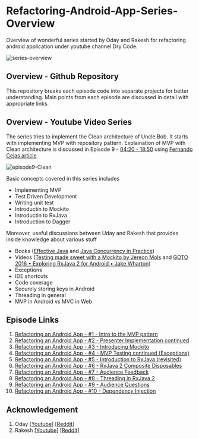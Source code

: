 # Refactoring-Android-App-Series-Overview
Overview of wonderful series started by Oday and Rakesh for refactoring android application under youtube channel Dry Code.

![series-overview](https://github.com/shanraisshan/Refactoring-Android-App-Series-Overview/blob/master/!shanraisshan/Main.PNG)

Overview - Github Repository
----
This repository breaks each episode code into separate projects for better understanding. Main points from each episode are discussed in detail with appropriate links.

Overview - Youtube Video Series
----
The series tries to implement the Clean architecture of Uncle Bob. It starts with implementing MVP with repository pattern. Explaination of MVP with Clean architecture is discussed in Episode 9 - [04:20 - 18:50](https://youtu.be/1ZOiT09UDfE?t=260) using [Fernando Cejas article](https://fernandocejas.com/2015/07/18/architecting-android-the-evolution/)

![episode9-Clean](https://github.com/shanraisshan/Refactoring-Android-App-Series-Overview/blob/master/Episode9/!shanraisshan/E9-Clean.png)

Basic concepts covered in this series includes
- Implementing MVP
- Test Driven Development
- Writing unit test
- Introductin to Mockito
- Introductin to RxJava
- Introduction to Dagger

Moreover, useful discussions between Uday and Rakesh that provides inside knowledge about various stuff
- Books ([Effective Java](https://www.amazon.com/Effective-Java-2nd-Joshua-Bloch/dp/0321356683) and [Java Concurrency in Practice](https://www.amazon.com/Java-Concurrency-Practice-Brian-Goetz/dp/0321349601))
- Videos ([Testing made sweet with a Mockito by Jereon Mols](https://youtu.be/DJDBl0vURD4) and [GOTO 2016 • Exploring RxJava 2 for Android • Jake Wharton](https://youtu.be/htIXKI5gOQU))
- Exceptions
- IDE shortcuts
- Code coverage
- Securely storing keys in Android
- Threading in general
- MVP in Android vs MVC in Web


Episode Links
----
1. [Refactoring an Android App - #1 - Intro to the MVP pattern](https://youtu.be/ZWYOy8E4jWo)
2. [Refactoring an Android App - #2 - Presenter Implementation continued](https://youtu.be/z11JjDSuFbI)
3. [Refactoring an Android App - #3 - Introducing Mockito](https://youtu.be/zUa58xoylEI)
4. [Refactoring an Android App - #4 - MVP Testing continued (Exceptions)](https://youtu.be/t_rlR8ZKvYA)
5. [Refactoring an Android App - #5 - Introduction to RxJava (revisited)](https://youtu.be/g1bxHkkdp90)
6. [Refactoring an Android App - #6 - RxJava 2 Composite Disposables](https://youtu.be/-gcMO7CRmWA)
7. [Refactoring an Android App - #7 - Audience Feedback](https://youtu.be/DrQgTeKmyYI)
8. [Refactoring an Android App - #8 - Threading in RxJava 2](https://youtu.be/JwBGnN06Kso)
9. [Refactoring an Android App - #9 - Audience Questions](https://youtu.be/1ZOiT09UDfE)
10. [Refactoring an Android App - #10 - Dependency Injection](https://youtu.be/E2zvauKuMbI)

Acknowledgement
----
1. Oday [[Youtube](https://www.youtube.com/channel/UCS4dsIMOKXAfPlgCTt4QOvQ)] [[Reddit](https://www.reddit.com/user/odayman)]
2. Rakesh [[Youtube](https://www.youtube.com/channel/UCX_wbmmtRf6t2kuwt8YA9pg)] [[Reddit](https://www.reddit.com/user/rp_still_going2)]
